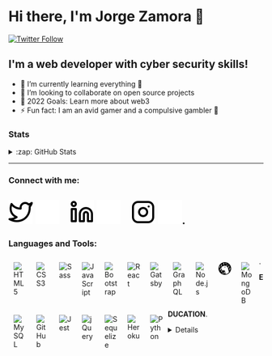 # Hi there, I'm Jorge Zamora 👋

[![Twitter Follow](https://img.shields.io/twitter/follow/jbxamora?color=1DA1F2&logo=twitter&style=for-the-badge)](https://twitter.com/intent/follow?original_referer=https%3A%2F%2Fgithub.com%2FcodeSTACKr&screen_name=jbxamora)

## I'm a web developer with cyber security skills!

- 🌱 I’m currently learning everything 🤣
- 👯 I’m looking to collaborate on open source projects
- 🥅 2022 Goals: Learn more about web3
- ⚡ Fun fact: I am an avid gamer and a compulsive gambler 🎲

### Stats
<details>
  <summary>:zap: GitHub Stats</summary>
<img align="left" alt="JB's GitHub Stats" src="https://github-readme-stats.vercel.app/api?username=jbxamora&show_icons=true&hide_border=false&title_color=ff652f&icon_color=FFE400&bg_color=09131B&text_color=ffffff&border_color=0c1a25" />

<img align="left" alt="JB's Top Langs" src="https://github-readme-stats.vercel.app/api/top-langs/?username=jbxamora&langs_count=8&show_icons=true&hide_border=false&title_color=ff652f&icon_color=FFE400&bg_color=09131B&text_color=ffffff&border_color=0c1a25" />
</details>

---
### Connect with me:

[![website](./img/twitter-light.svg)](https://twitter.com/jbxamora#gh-light-mode-only)
[![website](./img/twitter-dark.svg)](https://twitter.com/jbxamora#gh-dark-mode-only)
&nbsp;&nbsp;
[![website](./img/linkedin-light.svg)](https://linkedin.com/in/jbxamora#gh-light-mode-only)
[![website](./img/linkedin-dark.svg)](https://linkedin.com/in/jbxamora#gh-dark-mode-only)
&nbsp;&nbsp;
[![website](./img/instagram-light.svg)](https://instagram.com/jbxamora#gh-light-mode-only)
[![website](./img/instagram-dark.svg)](https://instagram.com/jbxamora#gh-dark-mode-only). 
---
### Languages and Tools:

<img align="left" alt="HTML5" width="25px" src="https://cdn.jsdelivr.net/gh/devicons/devicon/icons/html5/html5-original.svg" style="padding:10px;" />
<img align="left" alt="CSS3" width="25px" src="https://cdn.jsdelivr.net/gh/devicons/devicon/icons/css3/css3-original.svg" style="padding:10px;" />
<img align="left" alt="Sass" width="25px" src="https://cdn.jsdelivr.net/gh/devicons/devicon/icons/sass/sass-original.svg" style="padding:10px;" />
<img align="left" alt="JavaScript" width="25px" src="https://cdn.jsdelivr.net/gh/devicons/devicon/icons/javascript/javascript-original.svg" style="padding:10px;" />
<img align="left" alt="Bootstrap" width="25px" src="https://cdn.jsdelivr.net/gh/devicons/devicon/icons/bootstrap/bootstrap-original.svg" style="padding:10px;" />
<img align="left" alt="React" width="25px" src="https://cdn.jsdelivr.net/gh/devicons/devicon/icons/react/react-original.svg" style="padding:10px;" />
<img align="left" alt="Gatsby" width="25px" src="https://cdn.jsdelivr.net/gh/devicons/devicon/icons/gatsby/gatsby-original.svg" style="padding:10px;" />
<img align="left" alt="GraphQL" width="25px" src="https://cdn.jsdelivr.net/gh/devicons/devicon/icons/graphql/graphql-plain.svg" style="padding:10px;" />
<img align="left" alt="Node.js" width="25px" src="https://cdn.jsdelivr.net/gh/devicons/devicon/icons/nodejs/nodejs-original.svg" style="padding:10px;" />
<img align="left" alt="Deno" width="25px" src="./img/deno-light.svg" style="padding:10px;" />
<img align="left" alt="MongoDB" width="25px" src="https://cdn.jsdelivr.net/gh/devicons/devicon/icons/mongodb/mongodb-original.svg" style="padding:10px;" />
<img align="left" alt="MySQL" width="25px" src="https://cdn.jsdelivr.net/gh/devicons/devicon/icons/mysql/mysql-original.svg" style="padding:10px;" />
<img align="left" alt="GitHub" width="25px" src="https://user-images.githubusercontent.com/3369400/139448065-39a229ba-4b06-434b-bc67-616e2ed80c8f.png" style="padding:10px;" />
<img align="left" alt="Jest" width="25px" src="https://cdn.jsdelivr.net/gh/devicons/devicon/icons/jest/jest-plain.svg" style="padding:10px;" />
<img align="left" alt="jQuery" width="25px" src="https://cdn.jsdelivr.net/gh/devicons/devicon/icons/jquery/jquery-plain-wordmark.svg" style="padding:10px;" />
<img align="left" alt="Sequelize" width="25px" src="https://cdn.jsdelivr.net/gh/devicons/devicon/icons/sequelize/sequelize-original.svg" style="padding:10px;" />
<img align="left" alt="Heroku" width="25px" src="https://cdn.jsdelivr.net/gh/devicons/devicon/icons/heroku/heroku-plain.svg" style="padding:10px;" />
<img align="left" alt="Python" width="25px" src="https://cdn.jsdelivr.net/gh/devicons/devicon/icons/python/python-original.svg" style="padding:10px;" />. 
     

   

**EDUCATION**. 
<details name="EDUCATION">
  - Harvard EdX CS50x✅
  - Harvard EdX CS50AI✅
  - UC BERKELEY EdX Full Stack Flex⏳
<\details>
